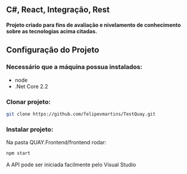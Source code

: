 ## C#, React, Integração, Rest
#### Projeto criado para fins de avaliação e nivelamento de conhecimento sobre as tecnologias acima citadas.

## Configuração do Projeto
### Necessário que a máquina possua instalados:
- node
- .Net Core 2.2

### Clonar projeto:
```sh
git clone https://github.com/felipevmartins/TestQuay.git
```


### Instalar projeto:
Na pasta QUAY.Frontend/frontend rodar:

```javascript
npm start
```

A API pode ser iniciada facilmente pelo Visual Studio
